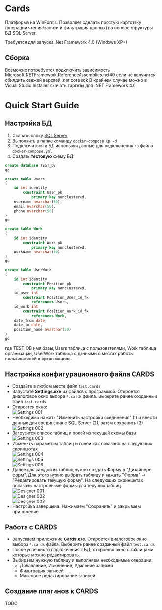 # Cards

<p>
  Платформа на WinForms. Позволяет сделать простую картотеку (операции чтения/записи и фильтрация данных) на основе структуры БД SQL Server.
</p>
<p>
  Требуется для запуска .Net Framework 4.0 (Windows XP+)
</p>

## Сборка

Возможно потребуется подключить зависимость Microsoft.NETFramework.ReferenceAssemblies.net40 если не получится сбилдить свежей версией .net core sdk
В крайнем случае можно в Visual Studio Installer скачать таргеты для .NET Framework 4.0

# Quick Start Guide

## Настройка БД

1. Скачать папку [SQL Server](SQLServer)
2. Выполнить в папке команду `docker-compose up -d`
3. Подключиться к БД используя данные для подключения из файла `docker-compose.yml`
4. Создать **тестовую** схему БД:
```SQL
create database TEST_DB
go

create table Users
(
	id int identity
		constraint User_pk
			primary key nonclustered,
	username nvarchar(50),
	email nvarchar(50),
	phone nvarchar(50)
)
go

create table Work
(
	id int identity
		constraint Work_pk
			primary key nonclustered,
	WorkName nvarchar(50)
)
go

create table UserWork
(
	id int identity
		constraint Position_pk
			primary key nonclustered,
	id_user int
		constraint Position_User_id_fk
			references Users,
	id_work int
		constraint Position_Work_id_fk
			references Work,
	date_from date,
	date_to date,
	position_name nvarchar(50)
)
go
```
где TEST_DB имя базы, Users таблица с пользователями, Work таблица организаций, UserWork таблица с данными о местах работы пользователей в организациях.

## Настройка конфигурационного файла CARDS

- Создайте в любом месте файл `test.cards`
- Запустите **Settings.exe** из файлов с программой. Откроется диалоговое окно выбора `*.cards` файла. Выберите ранее созданный файл `test.cards`
- Откроется окно:
<br/> ![Settings 001](Images/Settings_001.png)
- Необходимо нажать "Изменить настройки соединения" (1) и ввести данные для соединения с SQL Server (2), затем сохранить (3)
<br/> ![Settings 002](Images/Settings_002.png)
- Загрузится список таблиц и полей из текущей схемы базы
<br/> ![Settings 003](Images/Settings_003.png)
- Изменить параметры таблиц и полей как показано на следующих скриншотах
<br/> ![Settings 004](Images/Settings_004.png)
<br/> ![Settings 005](Images/Settings_005.png)
<br/> ![Settings 006](Images/Settings_006.png)
- Далее для каждой из таблиц нужно создать Форму в "Дизайнере форм". Для этого нужно выбрать таблицу и нажать "Форма" -> "Редактировать текущую форму". На следующих скриншотах показаны настроенные формы для текущих таблиц.
<br/> ![Designer 001](Images/Designer_001.png)
<br/> ![Designer 002](Images/Designer_002.png)
<br/> ![Designer 003](Images/Designer_003.png)
- Настройка завершена. Нажимаем "Сохранить" и закрываем приложение

## Работа с CARDS

- Запускаем приложение **Cards.exe**. Откроется диалоговое окно выбора `*.cards` файла. Выберите ранее созданный файл `test.cards`
- После успешного подключения к БД, откроется окно с таблицами которые можно редактировать.
- Выбираем нужную таблицу и выполняем необходимые операции:
  - Добавление, Изменение, Удаление записей
  - Фильтрация записей
  - Массовое редактирование записей

## Создание плагинов к CARDS

TODO

